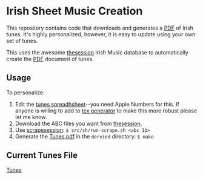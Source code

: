 # Irish Sheet Music Creation

This repository contains code that downloads and generates a [PDF] of Irish
tunes.  It's highly personalized, however, it is easy to update using your own
set of tunes.

This uses the awesome [thesession] Irish Music database to automatically create
the [PDF] document of tunes.


## Usage

To personalize:

1. Edit the [tunes spreadhsheet]--you need Apple Numbers for this.
   If anyone is willing to add to [tex generator] to make this more robust
   please let me know.
2. Download the ABC files you want from [thesession].
3. Use [scrapesession]: `$ src/sh/run-scrape.sh <abc ID>`
4. Generate the [Tunes.pdf] in the `dervied` directory: `$ make`


## Current Tunes File

[Tunes](derived/Tunes.pdf)


<!-- links -->
[PDF]: https://en.wikipedia.org/wiki/Portable_Document_Format
[tunes spreadhsheet]: data/tune-list.numbers
[tex generator]: src/python/mktunetex.py
[thesession]: https://thesession.org
[scrapesession]: src/sh/run-scrape.sh
[Tunes.pdf]: derived/Tunes.pdf
